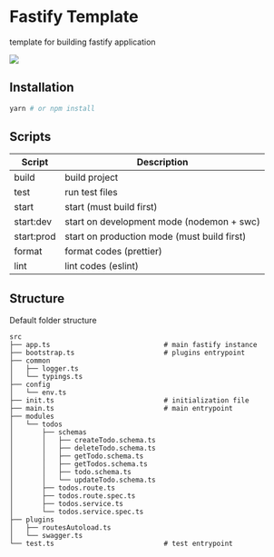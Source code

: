 # Fastify Template

template for building fastify application

<picture>
  <source srcset="https://fastify.dev/img/logos/fastify-white.svg" media="(prefers-color-scheme: dark)" />
  <img src="https://fastify.dev/img/logos/fastify-black.svg" />
</picture>

## Installation

```sh
yarn # or npm install
```

## Scripts

| Script     | Description                                 |
| ---------- | ------------------------------------------- |
| build      | build project                               |
| test       | run test files                              |
| start      | start (must build first)                    |
| start:dev  | start on development mode (nodemon + swc)   |
| start:prod | start on production mode (must build first) |
| format     | format codes (prettier)                     |
| lint       | lint codes (eslint)                         |

## Structure

Default folder structure

```
src
├── app.ts                            # main fastify instance
├── bootstrap.ts                      # plugins entrypoint
├── common
│   ├── logger.ts
│   └── typings.ts
├── config
│   └── env.ts
├── init.ts                           # initialization file
├── main.ts                           # main entrypoint
├── modules
│   └── todos
│       ├── schemas
│       │   ├── createTodo.schema.ts
│       │   ├── deleteTodo.schema.ts
│       │   ├── getTodo.schema.ts
│       │   ├── getTodos.schema.ts
│       │   ├── todo.schema.ts
│       │   └── updateTodo.schema.ts
│       ├── todos.route.ts
│       ├── todos.route.spec.ts
│       ├── todos.service.ts
│       └── todos.service.spec.ts
├── plugins
│   ├── routesAutoload.ts
│   └── swagger.ts
└── test.ts                           # test entrypoint
```
